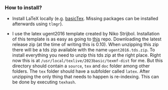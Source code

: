 ### How to install?
- Install LaTeX locally (e.g. [basicTex](https://www.tug.org/mactex/). Missing packages can be installed afterwards using `tlmgr`).

- I use the latex ugent2016 template created by Niko Strijbol. Installation of this template is as easy as going to [this](https://github.com/niknetniko/ugent2016) repo. Downloading the latest release zip (at the time of writing this is 0.10). When unzipping this zip there will be a tds zip available with the name `ugent2016.tds.zip`. To install everything you need to unzip this tds zip at the right place. Right now this is at `/usr/local/texlive/2023basic/texmf-dist` for me. But this directory should contain a `source`, `tex` and `doc` folder among other folders. The `tex` folder should have a subfolder called `latex`. After unzipping the only thing that needs to happen is re-indexing. This can be done by executing `texhash`.

